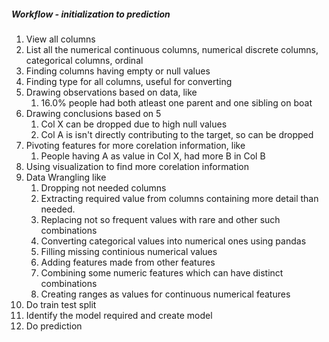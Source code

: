 ##### Workflow - initialization to prediction
1. View all columns
2. List all the numerical continuous columns, numerical discrete columns, categorical columns, ordinal
3. Finding columns having empty or null values
4. Finding type for all columns, useful for converting
5. Drawing observations based on data, like
   1. 16.0% people had both atleast one parent and one sibling on boat
6. Drawing conclusions based on 5
   1. Col X can be dropped due to high null values
   2. Col A is isn't directly contributing to the target, so can be dropped
7. Pivoting features for more corelation information, like
   1. People having A as value in Col X, had more B in Col B
8. Using visualization to find more corelation information
9. Data Wrangling like
   1.  Dropping not needed columns
   2.  Extracting required value from columns containing more detail than needed.
   3.  Replacing not so frequent values with rare and other such combinations
   4.  Converting categorical values into numerical ones using pandas
   5.  Filling missing continious numerical values
   6.  Adding features made from other features
   7.  Combining some numeric features which can have distinct combinations
   8.  Creating ranges as values for continuous numerical features
10. Do train test split
11. Identify the model required and create model
12. Do prediction